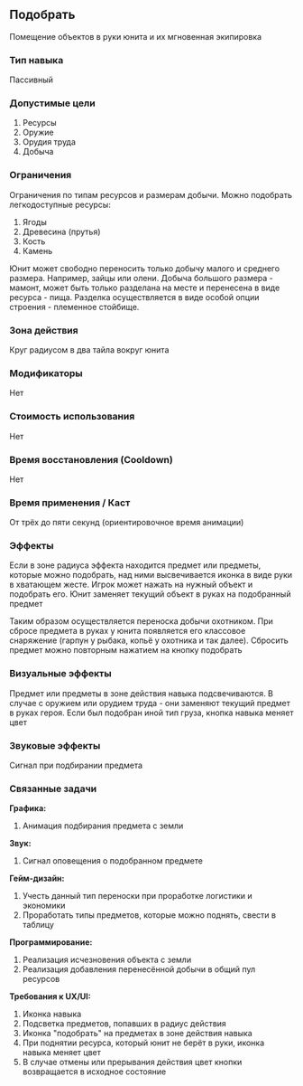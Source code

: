 ## Подобрать

Помещение объектов в руки юнита и их мгновенная экипировка

### Тип навыка

Пассивный

### Допустимые цели

1. Ресурсы
2. Оружие
3. Орудия труда
4. Добыча

### Ограничения

Ограничения по типам ресурсов и размерам добычи. Можно подобрать легкодоступные ресурсы: 

1. Ягоды
2. Древесина (прутья)
3. Кость
4. Камень

Юнит может свободно переносить только добычу малого и среднего размера. Например, зайцы или олени. Добыча большого размера - мамонт, может быть только разделана на месте и перенесена в виде ресурса - пища. Разделка осуществляется в виде особой опции строения - племенное стойбище. 

### Зона действия

Круг радиусом в два тайла вокруг юнита

### Модификаторы

Нет

### Стоимость использования

Нет

### Время восстановления (Cooldown)

Нет

### Время применения / Каст

От трёх до пяти секунд (ориентировочное время анимации)

### Эффекты

Если в зоне радиуса эффекта находится предмет или предметы, которые можно подобрать, над ними высвечивается иконка в виде руки в хватающем жесте. Игрок может нажать на нужный объект и подобрать его. Юнит заменяет текущий объект в руках на подобранный предмет

Таким образом осуществляется переноска добычи охотником. При сбросе предмета в руках у юнита появляется его классовое снаряжение (гарпун у рыбака, копьё у охотника и так далее). Сбросить предмет можно повторным нажатием на кнопку подобрать

### Визуальные эффекты

Предмет или предметы в зоне действия навыка подсвечиваются. В случае с оружием или орудием труда - они заменяют текущий предмет в руках героя. Если был подобран иной тип груза, кнопка навыка меняет цвет

### Звуковые эффекты

Сигнал при подбирании предмета

### Связанные задачи

**Графика:**
1. Анимация подбирания предмета с земли

**Звук:**
1. Сигнал оповещения о подобранном предмете

**Гейм-дизайн:**
1. Учесть данный тип переноски при проработке логистики и экономики
2. Проработать типы предметов, которые можно поднять, свести в таблицу

**Программирование:**
1. Реализация исчезновения объекта с земли
2. Реализация добавления перенесённой добычи в общий пул ресурсов

**Требования к UX/UI:**
1. Иконка навыка
2. Подсветка предметов, попавших в радиус действия
3. Иконка "подобрать" на предметах в зоне действия навыка
4. При поднятии ресурса, который юнит не берёт в руки, иконка навыка меняет цвет
5. В случае отмены или прерывания действия цвет кнопки возвращается в исходное состояние